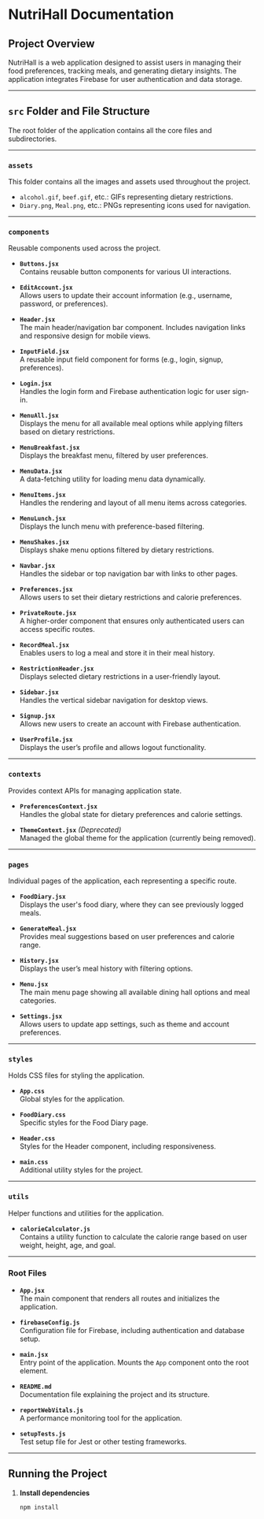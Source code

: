 # NutriHall Documentation

## Project Overview

NutriHall is a web application designed to assist users in managing their food preferences, tracking meals, and generating dietary insights. The application integrates Firebase for user authentication and data storage.

---

## `src` Folder and File Structure
The root folder of the application contains all the core files and subdirectories.

---

### `assets`
This folder contains all the images and assets used throughout the project.

- `alcohol.gif`, `beef.gif`, etc.: GIFs representing dietary restrictions.
- `Diary.png`, `Meal.png`, etc.: PNGs representing icons used for navigation.

---

### `components`
Reusable components used across the project.

- **`Buttons.jsx`**  
  Contains reusable button components for various UI interactions.

- **`EditAccount.jsx`**  
  Allows users to update their account information (e.g., username, password, or preferences).

- **`Header.jsx`**  
  The main header/navigation bar component. Includes navigation links and responsive design for mobile views.

- **`InputField.jsx`**  
  A reusable input field component for forms (e.g., login, signup, preferences).

- **`Login.jsx`**  
  Handles the login form and Firebase authentication logic for user sign-in.

- **`MenuAll.jsx`**  
  Displays the menu for all available meal options while applying filters based on dietary restrictions.

- **`MenuBreakfast.jsx`**  
  Displays the breakfast menu, filtered by user preferences.

- **`MenuData.jsx`**  
  A data-fetching utility for loading menu data dynamically.

- **`MenuItems.jsx`**  
  Handles the rendering and layout of all menu items across categories.

- **`MenuLunch.jsx`**  
  Displays the lunch menu with preference-based filtering.

- **`MenuShakes.jsx`**  
  Displays shake menu options filtered by dietary restrictions.

- **`Navbar.jsx`**  
  Handles the sidebar or top navigation bar with links to other pages.

- **`Preferences.jsx`**  
  Allows users to set their dietary restrictions and calorie preferences.

- **`PrivateRoute.jsx`**  
  A higher-order component that ensures only authenticated users can access specific routes.

- **`RecordMeal.jsx`**  
  Enables users to log a meal and store it in their meal history.

- **`RestrictionHeader.jsx`**  
  Displays selected dietary restrictions in a user-friendly layout.

- **`Sidebar.jsx`**  
  Handles the vertical sidebar navigation for desktop views.

- **`Signup.jsx`**  
  Allows new users to create an account with Firebase authentication.

- **`UserProfile.jsx`**  
  Displays the user’s profile and allows logout functionality.

---

### `contexts`
Provides context APIs for managing application state.

- **`PreferencesContext.jsx`**  
  Handles the global state for dietary preferences and calorie settings.

- **`ThemeContext.jsx`** *(Deprecated)*  
  Managed the global theme for the application (currently being removed).

---

### `pages`
Individual pages of the application, each representing a specific route.

- **`FoodDiary.jsx`**  
  Displays the user's food diary, where they can see previously logged meals.

- **`GenerateMeal.jsx`**  
  Provides meal suggestions based on user preferences and calorie range.

- **`History.jsx`**  
  Displays the user’s meal history with filtering options.

- **`Menu.jsx`**  
  The main menu page showing all available dining hall options and meal categories.

- **`Settings.jsx`**  
  Allows users to update app settings, such as theme and account preferences.

---

### `styles`
Holds CSS files for styling the application.

- **`App.css`**  
  Global styles for the application.

- **`FoodDiary.css`**  
  Specific styles for the Food Diary page.

- **`Header.css`**  
  Styles for the Header component, including responsiveness.

- **`main.css`**  
  Additional utility styles for the project.

---

### `utils`
Helper functions and utilities for the application.

- **`calorieCalculator.js`**  
  Contains a utility function to calculate the calorie range based on user weight, height, age, and goal.

---

### Root Files

- **`App.jsx`**  
  The main component that renders all routes and initializes the application.

- **`firebaseConfig.js`**  
  Configuration file for Firebase, including authentication and database setup.

- **`main.jsx`**  
  Entry point of the application. Mounts the `App` component onto the root element.

- **`README.md`**  
  Documentation file explaining the project and its structure.

- **`reportWebVitals.js`**  
  A performance monitoring tool for the application.

- **`setupTests.js`**  
  Test setup file for Jest or other testing frameworks.

---

## Running the Project

1. **Install dependencies**  
   ```bash
   npm install
